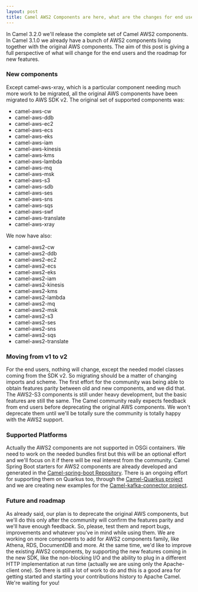```yaml
---
layout: post
title: Camel AWS2 Components are here, what are the changes for end users?
---
```


In Camel 3.2.0 we'll release the complete set of Camel AWS2 components. In Camel 3.1.0 we already have a bunch of AWS2 components living together with the original AWS components.
The aim of this post is giving a full perspective of what will change for the end users and the roadmap for new features.

### New components

Except camel-aws-xray, which is a particular component needing much more work to be migrated, all the original AWS components have been migrated to AWS SDK v2.
The original set of supported components was:

- camel-aws-cw
- camel-aws-ddb
- camel-aws-ec2
- camel-aws-ecs
- camel-aws-eks
- camel-aws-iam
- camel-aws-kinesis
- camel-aws-kms
- camel-aws-lambda
- camel-aws-mq
- camel-aws-msk
- camel-aws-s3
- camel-aws-sdb
- camel-aws-ses
- camel-aws-sns
- camel-aws-sqs
- camel-aws-swf
- camel-aws-translate
- camel-aws-xray

We now have also:

- camel-aws2-cw
- camel-aws2-ddb
- camel-aws2-ec2
- camel-aws2-ecs
- camel-aws2-eks
- camel-aws2-iam
- camel-aws2-kinesis
- camel-aws2-kms
- camel-aws2-lambda
- camel-aws2-mq
- camel-aws2-msk
- camel-aws2-s3
- camel-aws2-ses
- camel-aws2-sns
- camel-aws2-sqs
- camel-aws2-translate

### Moving from v1 to v2

For the end users, nothing will change, except the needed model classes coming from the SDK v2. So migrating should be a matter of changing imports and scheme.
The first effort for the community was being able to obtain features parity between old and new components, and we did that.
The AWS2-S3 components is still under heavy development, but the basic features are still the same.
The Camel community really expects feedback from end users before deprecating the original AWS components. We won't deprecate them until we'll be totally sure the community is totally happy with the AWS2 support.

### Supported Platforms

Actually the AWS2 components are not supported in OSGi containers. We need to work on the needed bundles first but this will be an optional effort and we'll focus on it if there will be real interest from the community. 
Camel Spring Boot starters for AWS2 components are already developed and generated in the [Camel-spring-boot Repository](https://github.com/apache/camel-spring-boot/). There is an ongoing effort for supporting them on Quarkus too, through the [Camel-Quarkus project](https://github.com/apache/camel-quarkus/) and we are creating new examples for the [Camel-kafka-connector project](https://github.com/apache/camel-kafka-connector/).

### Future and roadmap

As already said, our plan is to deprecate the original AWS components, but we'll do this only after the community will confirm the features parity and we'll have enough feedback. So, please, test them and report bugs, improvements and whatever you've in mind while using them.
We are working on more components to add for AWS2 components family, like Athena, RDS, DocumentDB and more. At the same time, we'd like to improve the existing AWS2 components, by supporting the new features coming in the new SDK, like the non-blocking I/O and the ability to plug in a different HTTP implementation at run time (actually we are using only the Apache-client one).
So there is still a lot of work to do and this is a good area for getting started and starting your contributions history to Apache Camel. We're waiting for you!



